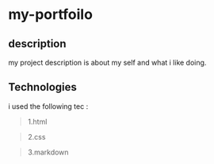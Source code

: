 # my-portfoilo
## description 
my project description is about my self and what i like doing. 

## Technologies
i used the following tec :

> 1.html

> 2.css

> 3.markdown
